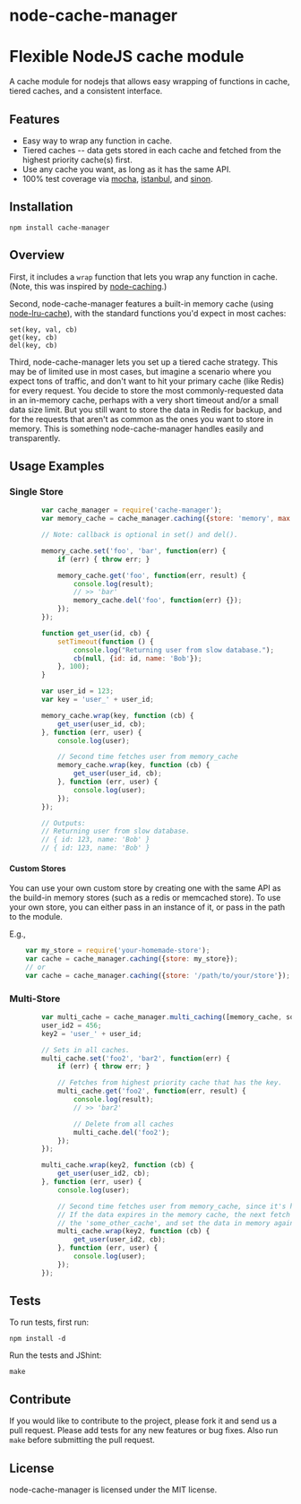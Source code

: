 node-cache-manager
======================

# Flexible NodeJS cache module

A cache module for nodejs that allows easy wrapping of functions in cache,
tiered caches, and a consistent interface.

## Features

* Easy way to wrap any function in cache.
* Tiered caches -- data gets stored in each cache and fetched from the highest
priority cache(s) first.
* Use any cache you want, as long as it has the same API.
* 100% test coverage via [mocha](https://github.com/visionmedia/mocha), 
  [istanbul](https://github.com/yahoo/istanbul), and [sinon](http://sinonjs.org).


## Installation

    npm install cache-manager

## Overview

First, it includes a `wrap` function that lets you wrap any function in cache.
(Note, this was inspired by [node-caching](https://github.com/mape/node-caching).)

Second, node-cache-manager features a built-in memory cache (using [node-lru-cache](https://github.com/isaacs/node-lru-cache)),
with the standard functions you'd expect in most caches:

    set(key, val, cb)
    get(key, cb)
    del(key, cb)

Third, node-cache-manager lets you set up a tiered cache strategy.  This may be of
limited use in most cases, but imagine a scenario where you expect tons of
traffic, and don't want to hit your primary cache (like Redis) for every request.
You decide to store the most commonly-requested data in an in-memory cache,
perhaps with a very short timeout and/or a small data size limit.  But you
still want to store the data in Redis for backup, and for the requests that
aren't as common as the ones you want to store in memory. This is something
node-cache-manager handles easily and transparently.


## Usage Examples

### Single Store

```javascript
        var cache_manager = require('cache-manager');
        var memory_cache = cache_manager.caching({store: 'memory', max: 100, ttl: 10/*seconds*/});

        // Note: callback is optional in set() and del().

        memory_cache.set('foo', 'bar', function(err) {
            if (err) { throw err; }

            memory_cache.get('foo', function(err, result) {
                console.log(result);
                // >> 'bar'
                memory_cache.del('foo', function(err) {});
            });
        });

        function get_user(id, cb) {
            setTimeout(function () {
                console.log("Returning user from slow database.");
                cb(null, {id: id, name: 'Bob'});
            }, 100);
        }

        var user_id = 123;
        var key = 'user_' + user_id; 

        memory_cache.wrap(key, function (cb) {
            get_user(user_id, cb);
        }, function (err, user) {
            console.log(user);

            // Second time fetches user from memory_cache
            memory_cache.wrap(key, function (cb) {
                get_user(user_id, cb);
            }, function (err, user) {
                console.log(user);
            });
        });

        // Outputs:
        // Returning user from slow database.
        // { id: 123, name: 'Bob' }
        // { id: 123, name: 'Bob' }

```

#### Custom Stores

You can use your own custom store by creating one with the same API as the
build-in memory stores (such as a redis or memcached store).  To use your own store, you can either pass
in an instance of it, or pass in the path to the module.

E.g.,

```javascript
    var my_store = require('your-homemade-store');
    var cache = cache_manager.caching({store: my_store});
    // or
    var cache = cache_manager.caching({store: '/path/to/your/store'});
```

### Multi-Store

```javascript
        var multi_cache = cache_manager.multi_caching([memory_cache, some_other_cache]);
        user_id2 = 456;
        key2 = 'user_' + user_id; 

        // Sets in all caches.
        multi_cache.set('foo2', 'bar2', function(err) {
            if (err) { throw err; }

            // Fetches from highest priority cache that has the key.
            multi_cache.get('foo2', function(err, result) {
                console.log(result);
                // >> 'bar2'

                // Delete from all caches
                multi_cache.del('foo2');
            });
        });

        multi_cache.wrap(key2, function (cb) {
            get_user(user_id2, cb);
        }, function (err, user) {
            console.log(user);

            // Second time fetches user from memory_cache, since it's highest priority.
            // If the data expires in the memory cache, the next fetch would pull it from
            // the 'some_other_cache', and set the data in memory again.
            multi_cache.wrap(key2, function (cb) {
                get_user(user_id2, cb);
            }, function (err, user) {
                console.log(user);
            });
        });
```

## Tests

To run tests, first run:

    npm install -d

Run the tests and JShint:

    make


## Contribute

If you would like to contribute to the project, please fork it and send us a pull request.  Please add tests
for any new features or bug fixes.  Also run ``make`` before submitting the pull request.


## License

node-cache-manager is licensed under the MIT license.
